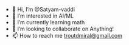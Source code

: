- 👋 Hi, I’m @Satyam-vaddi
- 👀 I’m interested in AI/ML
- 🌱 I’m currently learning math
- 💞️ I’m looking to collaborate on Anything!
- 📫 How to reach me troutdmiral@gmail.com

<!---
Satyam-vaddi/Satyam-vaddi is a ✨ special ✨ repository because its `README.md` (this file) appears on your GitHub profile.
You can click the Preview link to take a look at your changes.
--->
